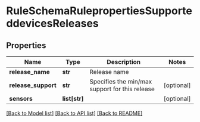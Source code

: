 # RuleSchemaRulepropertiesSupporteddevicesReleases

## Properties
Name | Type | Description | Notes
------------ | ------------- | ------------- | -------------
**release_name** | **str** | Release name | 
**release_support** | **str** | Specifies the min/max support for this release | [optional] 
**sensors** | **list[str]** |  | [optional] 

[[Back to Model list]](../README.md#documentation-for-models) [[Back to API list]](../README.md#documentation-for-api-endpoints) [[Back to README]](../README.md)


